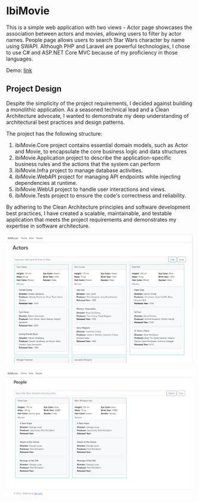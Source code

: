 # IbiMovie

This is a simple web application with two views - Actor page showcases the association between actors and movies, allowing users to filter by actor names. People page allows users to search Star Wars character by name using SWAPI. Although PHP and Laravel are powerful technologies, I chose to use C# and ASP.NET Core MVC because of my proficiency in those languages.

Demo: [link](http://ibimoive.trimation.group)

## Project Design

Despite the simplicity of the project requirements, I decided against building a monolithic application. As a seasoned technical lead and a Clean Architecture advocate, I wanted to demonstrate my deep understanding of architectural best practices and design patterns.

The project has the following structure:

1. ibiMovie.Core project contains essential domain models, such as Actor and Movie, to encapsulate the core business logic and data structures
2. ibiMovie.Application project to describe the application-specific business rules and the actions that the system can perform
3. ibiMovie.Infra project to manage database activities.
4. ibiMovie.WebAPI project for managing API endpoints while injecting dependencies at runtime.
5. ibiMovie.WebUI project to handle user interactions and views.
6. ibiMovie.Tests project to ensure the code's correctness and reliability.

By adhering to the Clean Architecture principles and software development best practices, I have created a scalable, maintainable, and testable application that meets the project requirements and demonstrates my expertise in software architecture.

![demo-screenshot1](./demo_screenshot_1.jpg)

![demo-screenshot2](./demo_screenshot_2.jpg)
